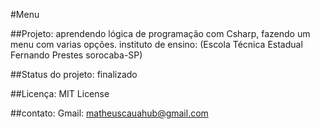 #Menu

##Projeto: aprendendo lógica de programação com Csharp, fazendo um menu com varias opções.
instituto de ensino: (Escola Técnica Estadual Fernando Prestes sorocaba-SP)

##Status do projeto: finalizado

##Licença: MIT License

##contato: Gmail: matheuscauahub@gmail.com
